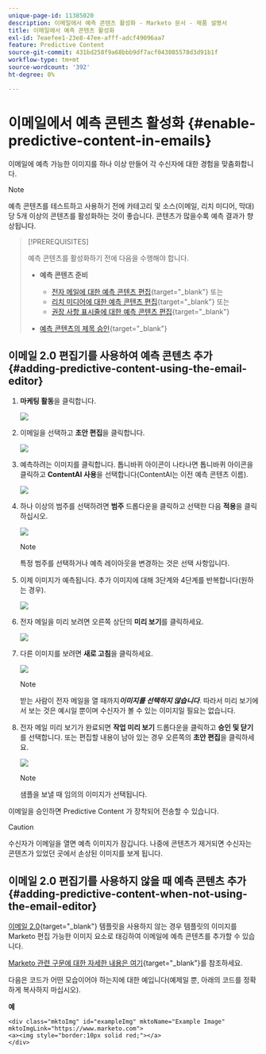 ```yaml
---
unique-page-id: 11385020
description: 이메일에서 예측 콘텐츠 활성화 - Marketo 문서 - 제품 설명서
title: 이메일에서 예측 콘텐츠 활성화
exl-id: 7eaefee1-23e8-47ee-afff-adcf49096aa7
feature: Predictive Content
source-git-commit: 431bd258f9a68bbb9df7acf043085578d3d91b1f
workflow-type: tm+mt
source-wordcount: '392'
ht-degree: 0%

---
```


# 이메일에서 예측 콘텐츠 활성화 {#enable-predictive-content-in-emails}

이메일에 예측 가능한 이미지를 하나 이상 만들어 각 수신자에 대한 경험을 맞춤화합니다.

>[!NOTE]
>
>예측 콘텐츠를 테스트하고 사용하기 전에 카테고리 및 소스(이메일, 리치 미디어, 막대)당 5개 이상의 콘텐츠를 활성화하는 것이 좋습니다. 콘텐츠가 많을수록 예측 결과가 향상됩니다.

>[!PREREQUISITES]
>
>예측 콘텐츠를 활성화하기 전에 다음을 수행해야 합니다.
>
>* **예측 콘텐츠 준비**
>
>   * [전자 메일에 대한 예측 콘텐츠 편집](/help/marketo/product-docs/predictive-content/working-with-predictive-content/edit-predictive-content-for-emails.md){target="_blank"} 또는
>   * [리치 미디어에 대한 예측 콘텐츠 편집](/help/marketo/product-docs/predictive-content/working-with-predictive-content/edit-predictive-content-for-rich-media.md){target="_blank"} 또는
>   * [권장 사항 표시줄에 대한 예측 콘텐츠 편집](/help/marketo/product-docs/predictive-content/working-with-predictive-content/edit-predictive-content-for-the-recommendation-bar.md){target="_blank"}
>
>* [예측 콘텐츠의 제목 승인](/help/marketo/product-docs/predictive-content/working-with-all-content/approve-a-title-for-predictive-content.md){target="_blank"}

## 이메일 2.0 편집기를 사용하여 예측 콘텐츠 추가 {#adding-predictive-content-using-the-email-editor}

1. **마케팅 활동**&#x200B;을 클릭합니다.

   ![](assets/one.png)

1. 이메일을 선택하고 **초안 편집**&#x200B;을 클릭합니다.

   ![](assets/two.png)

1. 예측하려는 이미지를 클릭합니다. 톱니바퀴 아이콘이 나타나면 톱니바퀴 아이콘을 클릭하고 **ContentAI 사용**&#x200B;을 선택합니다(ContentAI는 이전 예측 콘텐츠 이름).

   ![](assets/three.png)

1. 하나 이상의 범주를 선택하려면 **범주** 드롭다운을 클릭하고 선택한 다음 **적용**&#x200B;을 클릭하십시오.

   ![](assets/four.png)

   >[!NOTE]
   >
   >특정 범주를 선택하거나 예측 레이아웃을 변경하는 것은 선택 사항입니다.

1. 이제 이미지가 예측됩니다. 추가 이미지에 대해 3단계와 4단계를 반복합니다(원하는 경우).

   ![](assets/five.png)

1. 전자 메일을 미리 보려면 오른쪽 상단의 **미리 보기**&#x200B;를 클릭하세요.

   ![](assets/six.png)

1. 다른 이미지를 보려면 **새로 고침**&#x200B;을 클릭하세요.

   ![](assets/seven.png)

   >[!NOTE]
   >
   >받는 사람이 전자 메일을 열 때까지&#x200B;**_이미지를 선택하지 않습니다_**. 따라서 미리 보기에서 보는 것은 예시일 뿐이며 수신자가 볼 수 있는 이미지일 필요는 없습니다.

1. 전자 메일 미리 보기가 완료되면 **작업 미리 보기** 드롭다운을 클릭하고 **승인 및 닫기**&#x200B;를 선택합니다. 또는 편집할 내용이 남아 있는 경우 오른쪽의 **초안 편집**&#x200B;을 클릭하세요.

   ![](assets/eight.png)

   >[!NOTE]
   >
   >샘플을 보낼 때 임의의 이미지가 선택됩니다.

이메일을 승인하면 Predictive Content 가 장착되어 전송할 수 있습니다.

>[!CAUTION]
>
>수신자가 이메일을 열면 예측 이미지가 잠깁니다. 나중에 콘텐츠가 제거되면 수신자는 콘텐츠가 있었던 곳에서 손상된 이미지를 보게 됩니다.

## 이메일 2.0 편집기를 사용하지 않을 때 예측 콘텐츠 추가 {#adding-predictive-content-when-not-using-the-email-editor}

[이메일 2.0](/help/marketo/product-docs/email-marketing/general/email-editor-2/email-editor-v2-0-overview.md){target="_blank"} 템플릿을 사용하지 않는 경우 템플릿의 이미지를 Marketo 편집 가능한 이미지 요소로 태깅하여 이메일에 예측 콘텐츠를 추가할 수 있습니다.

[Marketo 관련 구문에 대한 자세한 내용은 여기](/help/marketo/product-docs/email-marketing/general/email-editor-2/email-template-syntax.md#elements){target="_blank"}를 참조하세요.

다음은 코드가 어떤 모습이어야 하는지에 대한 예입니다(예제일 뿐, 아래의 코드를 정확하게 복사하지 마십시오).

**예**

```example
<div class="mktoImg" id="exampleImg" mktoName="Example Image" mktoImgLink="https://www.marketo.com">  
<a><img style="border:10px solid red;"></a>  
</div>
```
